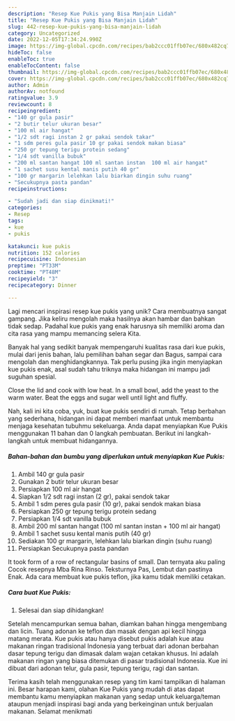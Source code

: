 ```yaml
---
description: "Resep Kue Pukis yang Bisa Manjain Lidah"
title: "Resep Kue Pukis yang Bisa Manjain Lidah"
slug: 442-resep-kue-pukis-yang-bisa-manjain-lidah
category: Uncategorized
date: 2022-12-05T17:34:24.990Z
image: https://img-global.cpcdn.com/recipes/bab2ccc01ffb07ec/680x482cq70/kue-pukis-foto-resep-utama.jpg
hideToc: false
enableToc: true
enableTocContent: false
thumbnail: https://img-global.cpcdn.com/recipes/bab2ccc01ffb07ec/680x482cq70/kue-pukis-foto-resep-utama.jpg
cover: https://img-global.cpcdn.com/recipes/bab2ccc01ffb07ec/680x482cq70/kue-pukis-foto-resep-utama.jpg
author: Admin
authorAv: notfound
ratingvalue: 3.9
reviewcount: 8
recipeingredient:
- "140 gr gula pasir"
- "2 butir telur ukuran besar"
- "100 ml air hangat"
- "1/2 sdt ragi instan 2 gr pakai sendok takar"
- "1 sdm peres gula pasir 10 gr pakai sendok makan biasa"
- "250 gr tepung terigu protein sedang"
- "1/4 sdt vanilla bubuk"
- "200 ml santan hangat 100 ml santan instan  100 ml air hangat"
- "1 sachet susu kental manis putih 40 gr"
- "100 gr margarin lelehkan lalu biarkan dingin suhu ruang"
- "Secukupnya pasta pandan"
recipeinstructions:

- "Sudah jadi dan siap dinikmati!"
categories:
- Resep
tags:
- kue
- pukis

katakunci: kue pukis 
nutrition: 152 calories
recipecuisine: Indonesian
preptime: "PT33M"
cooktime: "PT48M"
recipeyield: "3"
recipecategory: Dinner

---
```





Lagi mencari inspirasi resep kue pukis yang unik? Cara membuatnya sangat gampang. Jika keliru mengolah maka hasilnya akan hambar dan bahkan tidak sedap. Padahal kue pukis yang enak harusnya sih memiliki aroma dan cita rasa yang mampu memancing selera Kita.





Banyak hal yang sedikit banyak mempengaruhi kualitas rasa dari kue pukis, mulai dari jenis bahan, lalu pemilihan bahan segar dan Bagus, sampai cara mengolah dan menghidangkannya. Tak perlu pusing jika ingin menyiapkan kue pukis enak,      asal sudah tahu triknya maka hidangan ini mampu jadi suguhan spesial.














Close the lid and cook with low heat. In a small bowl, add the yeast to the warm water. Beat the eggs and sugar well until light and fluffy.






Nah, kali ini kita coba, yuk, buat kue pukis sendiri di rumah. Tetap berbahan yang sederhana, hidangan ini dapat memberi manfaat untuk membantu menjaga kesehatan tubuhmu sekeluarga. Anda dapat menyiapkan Kue Pukis menggunakan 11 bahan dan 0 langkah pembuatan. Berikut ini langkah-langkah untuk membuat hidangannya.

<!--inarticleads1-->

##### Bahan-bahan dan bumbu yang diperlukan untuk menyiapkan Kue Pukis:

1. Ambil 140 gr gula pasir
1. Gunakan 2 butir telur ukuran besar
1. Persiapkan 100 ml air hangat
1. Siapkan 1/2 sdt ragi instan (2 gr), pakai sendok takar
1. Ambil 1 sdm peres gula pasir (10 gr), pakai sendok makan biasa
1. Persiapkan 250 gr tepung terigu protein sedang
1. Persiapkan 1/4 sdt vanilla bubuk
1. Ambil 200 ml santan hangat (100 ml santan instan + 100 ml air hangat)
1. Ambil 1 sachet susu kental manis putih (40 gr)
1. Sediakan 100 gr margarin, lelehkan lalu biarkan dingin (suhu ruang)
1. Persiapkan Secukupnya pasta pandan


It took form of a row of rectangular basins of small. Dan ternyata aku paling Cocok resepnya Mba Rina Rinso. Teksturnya Pas, Lembut dan pastinya Enak. Ada cara membuat kue pukis teflon, jika kamu tidak memiliki cetakan. 

<!--inarticleads2-->

##### Cara buat Kue Pukis:


1. Selesai dan siap dihidangkan!

Setelah mencampurkan semua bahan, diamkan bahan hingga mengembang dan licin. Tuang adonan ke teflon dan masak dengan api kecil hingga matang merata. Kue pukis atau hanya disebut pukis adalah kue atau makanan ringan tradisional Indonesia yang terbuat dari adonan berbahan dasar tepung terigu dan dimasak dalam wajan cetakan khusus. Ini adalah makanan ringan yang biasa ditemukan di pasar tradisional Indonesia. Kue ini dibuat dari adonan telur, gula pasir, tepung terigu, ragi dan santan. 

Terima kasih telah menggunakan resep yang tim kami tampilkan di halaman ini. Besar harapan kami, olahan Kue Pukis yang mudah di atas dapat membantu kamu menyiapkan makanan yang sedap untuk keluarga/teman ataupun menjadi inspirasi bagi anda yang berkeinginan untuk berjualan makanan. Selamat menikmati
